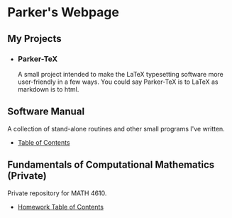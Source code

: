 # Parker's Webpage

## My Projects
* ### Parker-TeX  
    A small project intended to make the LaTeX typesetting software more user-friendly in a few ways. You could say Parker-TeX is to LaTeX as markdown is to html.

## Software Manual 

A collection of stand-alone routines and other small programs I've written. 
* [Table of Contents]() 

## Fundamentals of Computational Mathematics (Private)

Private repository for MATH 4610. 
* [Homework Table of Contents](https://github.com/ParkerBywater718/math4610/blob/master/homework/hw_toc.md)
